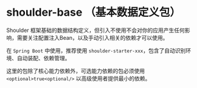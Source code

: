 # shoulder-base （基本数据定义包）
Shoulder 框架基础的数据结构定义，但引入不使用不会对你的应用产生任何影响，需要关注配置注入Bean，以及手动引入相关的依赖才可以使用。

在 `Spring Boot` 中使用，推荐使用 `shoulder-starter-xxx`，包含了自动识别环境、自动装配、依赖管理。

这里的包除了核心能力依赖外，可选能力依赖的包必须使用 `<optional>true<optional/>` 以高级使用者提供最小的依赖。

